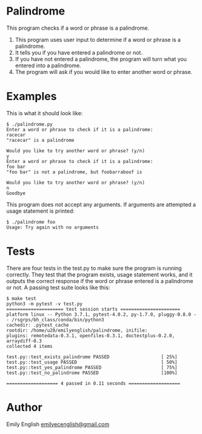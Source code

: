 # Palindrome
This program checks if a word or phrase is a palindrome.
1. This program uses user input to determine if a word or phrase is a palindrome. 
2. It tells you if you have entered a palindrome or not. 
3. If you have not entered a palindrome, the program will turn what you entered into a palindrome. 
4. The program will ask if you would like to enter another word or phrase.

# Examples
This is what it should look like:
```
$ ./palindrome.py
Enter a word or phrase to check if it is a palindrome:
racecar
"racecar" is a palindrome

Would you like to try another word or phrase? (y/n)
y
Enter a word or phrase to check if it is a palindrome:
foo bar
"foo bar" is not a palindrome, but foobarraboof is

Would you like to try another word or phrase? (y/n)
n
Goodbye
```

This program does not accept any arguments. If arguments are attempted a usage statement is printed:
```
$ ./palindrome foo
Usage: Try again with no arguments
```

# Tests
There are four tests in the test.py to make sure the program is running correctly. They test that the program exists, usage statement works, and it outputs the correct response if the word or phrase entered is a palindrome or not. 
A passing test suite looks like this:
```
$ make test
python3 -m pytest -v test.py
===================== test session starts ======================
platform linux -- Python 3.7.1, pytest-4.0.2, py-1.7.0, pluggy-0.8.0 -- /rsgrps/bh_class/conda/bin/python3
cachedir: .pytest_cache
rootdir: /home/u20/emilyenglish/palindrome, inifile:
plugins: remotedata-0.3.1, openfiles-0.3.1, doctestplus-0.2.0, arraydiff-0.3
collected 4 items                                              

test.py::test_exists_palindrome PASSED                   [ 25%]
test.py::test_usage PASSED                               [ 50%]
test.py::test_yes_palindrome PASSED                      [ 75%]
test.py::test_no_palindrome PASSED                       [100%]

=================== 4 passed in 0.11 seconds ===================
```
# Author
Emily English emilyecenglish@gmail.com
